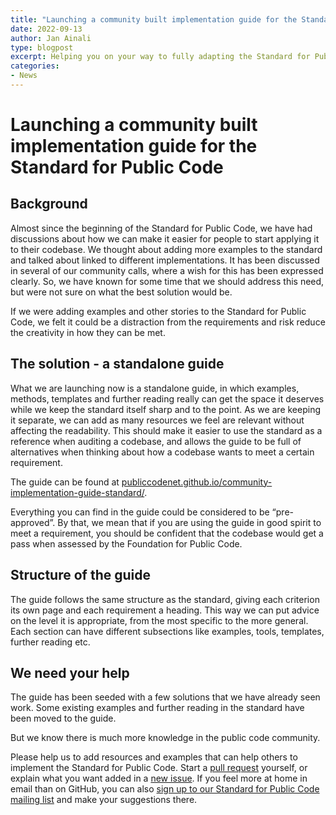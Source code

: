 ```yaml
---
title: "Launching a community built implementation guide for the Standard for Public Code"
date: 2022-09-13
author: Jan Ainali
type: blogpost
excerpt: Helping you on your way to fully adapting the Standard for Public Code for your codebase.
categories:
- News
---
```


# Launching a community built implementation guide for the Standard for Public Code

## Background

Almost since the beginning of the Standard for Public Code, we have had discussions about how we can make it easier for people to start applying it to their codebase.
We thought about adding more examples to the standard and talked about linked to different implementations.
It has been discussed in several of our community calls, where a wish for this has been expressed clearly.
So, we have known for some time that we should address this need, but were not sure on what the best solution would be.

If we were adding examples and other stories to the Standard for Public Code, we felt it could be a distraction from the requirements and risk reduce the creativity in how they can be met.

## The solution - a standalone guide

What we are launching now is a standalone guide, in which examples, methods, templates and further reading really can get the space it deserves while we keep the standard itself sharp and to the point.
As we are keeping it separate, we can add as many resources we feel are relevant without affecting the readability.
This should make it easier to use the standard as a reference when auditing a codebase, and allows the guide to be full of alternatives when thinking about how a codebase wants to meet a certain requirement.

The guide can be found at [publiccodenet.github.io/community-implementation-guide-standard/](https://publiccodenet.github.io/community-implementation-guide-standard/).

Everything you can find in the guide could be considered to be “pre-approved”.
By that, we mean that if you are using the guide in good spirit to meet a requirement, you should be confident that the codebase would get a pass when assessed by the Foundation for Public Code.

## Structure of the guide

The guide follows the same structure as the standard, giving each criterion its own page and each requirement a heading.
This way we can put advice on the level it is appropriate, from the most specific to the more general.
Each section can have different subsections like examples, tools, templates, further reading etc.

## We need your help

The guide has been seeded with a few solutions that we have already seen work.
Some existing examples and further reading in the standard have been moved to the guide.

But we know there is much more knowledge in the public code community.

Please help us to add resources and examples that can help others to implement the Standard for Public Code.
Start a [pull request](https://github.com/publiccodenet/community-implementation-guide-standard#contribute) yourself, or explain what you want added in a [new issue](https://github.com/publiccodenet/community-implementation-guide-standard/issues/new/choose).
If you feel more at home in email than on GitHub, you can also [sign up to our Standard for Public Code mailing list](https://lists.publiccode.net/mailman/postorius/lists/standard.lists.publiccode.net/) and make your suggestions there.
